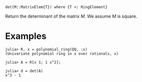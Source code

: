 ```
det(M::MatrixElem{T}) where {T <: RingElement}
```

Return the determinant of the matrix $M$. We assume $M$ is square.

# Examples

```jldoctest
julia> R, x = polynomial_ring(QQ, :x)
(Univariate polynomial ring in x over rationals, x)

julia> A = R[x 1; 1 x^2];

julia> d = det(A)
x^3 - 1
```
